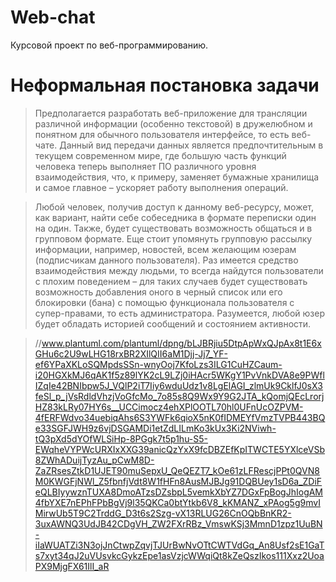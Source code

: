 # Web-chat
Курсовой проект по веб-программированию.

# Неформальная постановка задачи
> Предполагается разработать веб-приложение для трансляции различной информации (особенно текстовой) в дружелюбном и понятном для обычного пользователя интерфейсе, то есть веб-чате. Данный вид передачи данных является предпочтительным в текущем современном мире, где большую часть функций человека теперь выполняет ПО различного уровня взаимодействия, что, к примеру, заменяет бумажные хранилища и самое главное – ускоряет работу выполнения операций.

> Любой человек, получив доступ к данному веб-ресурсу, может, как вариант, найти себе собеседника в формате переписки один на один. Также, будет существовать возможность общаться и в групповом формате. Еще стоит упомянуть групповую рассылку информации, например, новостей, всем желающим юзерам (подписчикам данного пользователя). Раз имеется средство взаимодействия между людьми, то всегда найдутся пользователи с плохим поведением – для таких случаев будет существовать возможность добавления оного в черный список или его блокировки (бана) с помощью функционала пользователя с супер-правами, то есть администратора. Разумеется, любой юзер будет обладать историей сообщений и состоянием активности.

> //www.plantuml.com/plantuml/dpng/bLJBRjiu5DtpApWxQJpAx8t1E6xGHu6c2U9wLHG18rxBR2XIlQII6aM1Djj-Jj7_YF-ef6YPaXKLoSQMpdsSSn-wnyOoj7KfoLzs3ILG1CuHZCaum-i20HGXkMJ6qAK1f5z89lYK2cL9LZj0iHAcr5WKgY1PvVnkDVA8e9PWflIZqIe42BNIbpw5J_VQlP2iT7Iiy6wduUdz1v8LgElAGI_zlmUk9CklfJ0sX3feSl_p_jVsRdldVhzjVoGfcMo_7o85s8Q9Wx9Y9G2JTA_kQomjQEcLrorjHZ83kLRy07HY6s__UCCimocz4ehXPlOOTL70hl0UFnUcOZPVM-4fERFWdvo34uebiqAhs6S3YWFk6qioX5nK0fIDMEYfVmzTVPB443BQe33SGFJWH9z6vjDSGAMDi1etZdLILmKo3kUx3Ki2NViwh-tQ3pXd5dYOfWLSiHp-8PGgk7t5p1hu-S5-EWqheVYPWcURXIxXXG39anicQzYxX9fcDBZEfKpITWCTE5YXlceVSb8ZWhADuijTyzAu_pCwM8D-ZaZRsesZtkD1UJET90muSepxU_QeQEZT7_kOe61zLFRescjPPt0QVN8M0KWGFjNWl_Z5fbnfjVdt8W1fHFn8AusMJBJg91DQBUey1sD6a_ZDiFeQLBIyywznTUXA8DmoATzsDZsbpL5vemkXbYZ7DGxFpBogJhIogAM4fbYXE7nEPhFPbBgVj9l35QKCa0btYtkb6V8_kKMANZ_xPAog5g9mvIMirwUb5T9C2TrddG_D3t6s2Szg-vX13RLUG26CnOQbBnKR2-3uxAWNQ3UdJB42CDgVH_ZW2FXrRBz_VmswKSj3MmnD1zpz1UuBN-iIaWUATZi3N3ojJnCtwpZqvjTJUrBwNvOTtCWTVdGq_An8Usf2sE1GaTs7xyt34qJ2uVUsvkcGykzEpe1asVzjcWWqiQt8kZeQszIkos111Xxz2UoaPX9MjgFX61IlI_aR
